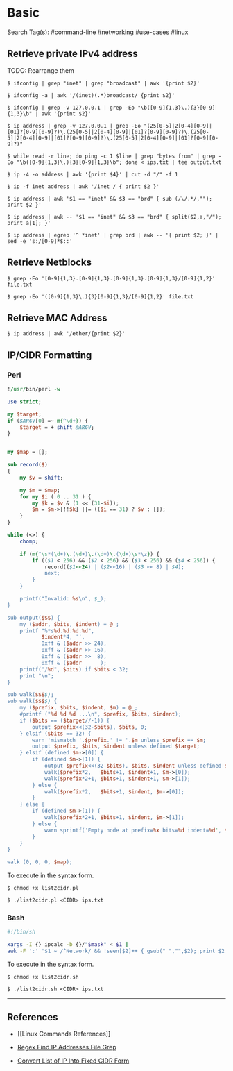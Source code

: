 # Basic

Search Tag(s): #command-line #networking #use-cases #linux

## Retrieve private IPv4 address

TODO: Rearrange them

```
$ ifconfig | grep "inet" | grep "broadcast" | awk '{print $2}'

$ ifconfig -a | awk '/(inet)(.*)broadcast/ {print $2}'

$ ifconfig | grep -v 127.0.0.1 | grep -Eo "\b([0-9]{1,3}\.){3}[0-9]{1,3}\b" | awk '{print $2}'

$ ip address | grep -v 127.0.0.1 | grep -Eo "(25[0-5]|2[0-4][0-9]|[01]?[0-9][0-9]?)\.(25[0-5]|2[0-4][0-9]|[01]?[0-9][0-9]?)\.(25[0-5]|2[0-4][0-9]|[01]?[0-9][0-9]?)\.(25[0-5]|2[0-4][0-9]|[01]?[0-9][0-9]?)"

$ while read -r line; do ping -c 1 $line | grep "bytes from" | grep -Eo "\b([0-9]{1,3}\.){3}[0-9]{1,3}\b"; done < ips.txt | tee output.txt
```

```
$ ip -4 -o address | awk '{print $4}' | cut -d "/" -f 1

$ ip -f inet address | awk '/inet / { print $2 }'

$ ip address | awk '$1 == "inet" && $3 == "brd" { sub (/\/.*/,""); print $2 }'

$ ip address | awk -- '$1 == "inet" && $3 == "brd" { split($2,a,"/"); print a[1]; }'

$ ip address | egrep '^ *inet' | grep brd | awk -- '{ print $2; }' | sed -e 's:/[0-9]*$::'
```

## Retrieve Netblocks

```
$ grep -Eo '[0-9]{1,3}.[0-9]{1,3}.[0-9]{1,3}.[0-9]{1,3}/[0-9]{1,2}' file.txt

$ grep -Eo '([0-9]{1,3}\.){3}[0-9]{1,3}/[0-9]{1,2}' file.txt
```

## Retrieve MAC Address

```
$ ip address | awk '/ether/{print $2}'
```

## IP/CIDR Formatting

### Perl

```perl
!/usr/bin/perl -w

use strict;

my $target;
if ($ARGV[0] =~ m{^\d+}) {
    $target = + shift @ARGV;
}


my $map = [];

sub record($) 
{
    my $v = shift;

    my $m = $map;
    for my $i ( 0 .. 31 ) {
        my $k = $v & (1 << (31-$i));
        $m = $m->[!!$k] ||= (($i == 31) ? $v : []);
    }
}

while (<>) {
    chomp;

    if (m{^\s*(\d+)\.(\d+)\.(\d+)\.(\d+)\s*\z}) {
        if (($1 < 256) && ($2 < 256) && ($3 < 256) && ($4 < 256)) {
            record(($1<<24) | ($2<<16) | ($3 << 8) | $4);
            next;
        }
    }

    printf("Invalid: %s\n", $_);
}

sub output($$$) {
    my ($addr, $bits, $indent) = @_;
    printf "%*s%d.%d.%d.%d",
           $indent*4, '',
           0xff & ($addr >> 24),
           0xff & ($addr >> 16),
           0xff & ($addr >>  8),
           0xff & ($addr      );
    printf("/%d", $bits) if $bits < 32;
    print "\n";
}

sub walk($$$$);
sub walk($$$$) {
    my ($prefix, $bits, $indent, $m) = @_;
    #printf ("%d %d %d ...\n", $prefix, $bits, $indent);
    if ($bits == ($target//-1)) {
        output $prefix<<(32-$bits), $bits, 0;
    } elsif ($bits == 32) { 
        warn 'mismatch '.$prefix.' != '.$m unless $prefix == $m;
        output $prefix, $bits, $indent unless defined $target;
    } elsif (defined $m->[0]) {
        if (defined $m->[1]) {
            output $prefix<<(32-$bits), $bits, $indent unless defined $target;
            walk($prefix*2,   $bits+1, $indent+1, $m->[0]);
            walk($prefix*2+1, $bits+1, $indent+1, $m->[1]);
        } else {
            walk($prefix*2,   $bits+1, $indent, $m->[0]);
        }
    } else {
        if (defined $m->[1]) {
            walk($prefix*2+1, $bits+1, $indent, $m->[1]);
        } else {
            warn sprintf('Empty node at prefix=%x bits=%d indent=%d', $prefix, $bits, $indent);
        }
    }
}

walk (0, 0, 0, $map);
```

To execute in the syntax form.

```
$ chmod +x list2cidr.pl

$ ./list2cidr.pl <CIDR> ips.txt
```

### Bash

```bash
#!/bin/sh

xargs -I {} ipcalc -b {}/"$mask" < $1 |
awk -F ':' '$1 ~ /^Network/ && !seen[$2]++ { gsub(" ","",$2); print $2 }'
```

To execute in the syntax form.

```
$ chmod +x list2cidr.sh

$ ./list2cidr.sh <CIDR> ips.txt
```

---
## References

- [[Linux Commands References]]

- [Regex Find IP Addresses File Grep](https://www.shellhacks.com/regex-find-ip-addresses-file-grep/)

- [Convert List of IP Into Fixed CIDR Form](https://unix.stackexchange.com/questions/671839/convert-list-of-ip-into-fixed-cidr-form)